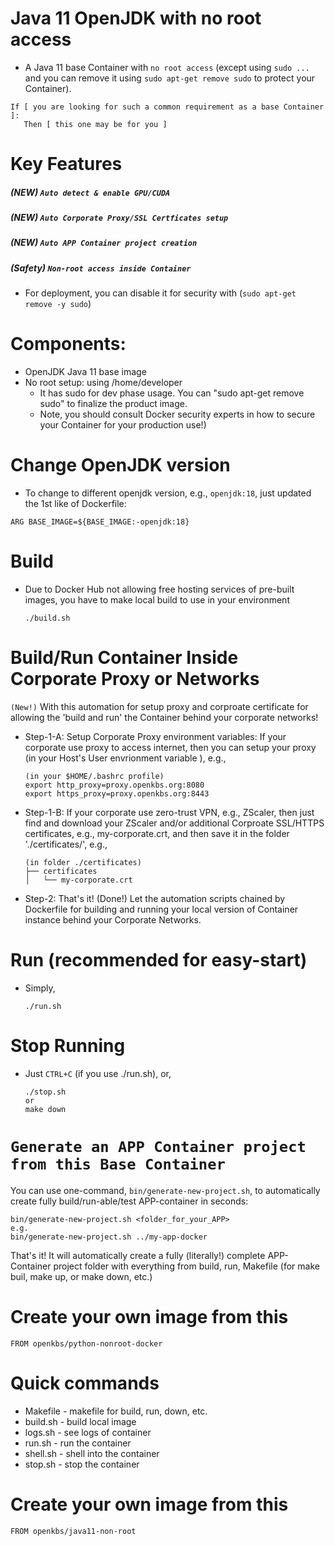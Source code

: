 # Java 11 OpenJDK with no root access 
* A Java 11 base Container with `no root access` (except using `sudo ...` and you can remove it using `sudo apt-get remove sudo` to protect your Container). 
```
If [ you are looking for such a common requirement as a base Container ]:
   Then [ this one may be for you ]
```


# Key Features
##### (**NEW**) `Auto detect & enable GPU/CUDA`
##### (**NEW**) `Auto Corporate Proxy/SSL Certficates setup`
##### (**NEW**) `Auto APP Container project creation`
##### (**Safety**) `Non-root access inside Container`
* For deployment, you can disable it for security with (`sudo apt-get remove -y sudo`)


# Components:
* OpenJDK Java 11 base image
* No root setup: using /home/developer 
  * It has sudo for dev phase usage. You can "sudo apt-get remove sudo" to finalize the product image.
  * Note, you should consult Docker security experts in how to secure your Container for your production use!)

# Change OpenJDK version

* To change to different openjdk version, e.g., `openjdk:18`, just updated the 1st like of Dockerfile:
```
ARG BASE_IMAGE=${BASE_IMAGE:-openjdk:18}
```
# Build
* Due to Docker Hub not allowing free hosting services of pre-built images, you have to make local build to use in your environment
    ```
    ./build.sh
    ```

# Build/Run Container Inside Corporate Proxy or Networks
`(New!)` With this automation for setup proxy and corproate certificate for allowing the 'build and run' the Container behind your corporate networks!
* Step-1-A: Setup Corporate Proxy environment variables:
    If your corporate use proxy to access internet, then you can setup your proxy (in your Host's User envrionment variable ), e.g.,
    ```
    (in your $HOME/.bashrc profile)
    export http_proxy=proxy.openkbs.org:8080
    export https_proxy=proxy.openkbs.org:8443
    ```
    
* Step-1-B: If your corporate use zero-trust VPN, e.g., ZScaler, then just find and download your ZScaler and/or additional Corproate SSL/HTTPS certificates, e.g., my-corporate.crt, and then save it in the folder './certificates/', e.g.,
    ```
    (in folder ./certificates)
    ├── certificates
    │   └── my-corporate.crt
    ```
* Step-2: That's it! (Done!) Let the automation scripts chained by Dockerfile for building and running your local version of Container instance behind your Corporate Networks.

# Run (recommended for easy-start)
* Simply,
    ```
    ./run.sh
    ```

# Stop Running
* Just `CTRL+C` (if you use ./run.sh), or,
    ```
    ./stop.sh
    or
    make down
    ```
# `Generate an APP Container project from this Base Container`
You can use one-command, `bin/generate-new-project.sh`, to automatically create fully build/run-able/test APP-container in seconds:
```
bin/generate-new-project.sh <folder_for_your_APP>
e.g.
bin/generate-new-project.sh ../my-app-docker
```
That's it! It will automatically create a fully (literally!) complete APP-Container project folder with everything from build, run, Makefile (for make buil, make up, or make down, etc.)

# Create your own image from this
```
FROM openkbs/python-nonroot-docker
```

# Quick commands
* Makefile - makefile for build, run, down, etc.
* build.sh - build local image
* logs.sh - see logs of container
* run.sh - run the container
* shell.sh - shell into the container
* stop.sh - stop the container


# Create your own image from this

```
FROM openkbs/java11-non-root
```

